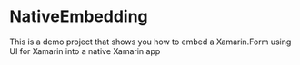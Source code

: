 # NativeEmbedding
This is a demo project that shows you how to embed a Xamarin.Form using UI for Xamarin into a native Xamarin app
